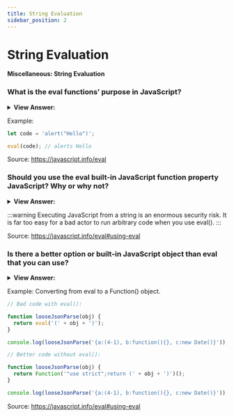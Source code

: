 ```yaml
---
title: String Evaluation
sidebar_position: 2
---
```


# String Evaluation

**Miscellaneous: String Evaluation**

<head>
  <title>String Evaluation - JavaScript Interview Questions & Answers</title>
  <meta charSet="utf-8" />
</head>

### What is the eval functions’ purpose in JavaScript?

<details>
  <summary><strong>View Answer:</strong></summary>
  <div>
  <div><strong>Interview Response:</strong> The honest answer is that you should never use eval in your applications, according to the MDN. However, the purpose for eval is to evaluate JavaScript code represented as a string value. There is one string parameter used in the eval built-in function. It returns the completion value of evaluated code. If the completion value is empty, undefined is returned.
</div>
  </div>
</details>

Example:

```js
let code = 'alert("Hello")';

eval(code); // alerts Hello
```

Source: <https://javascript.info/eval>

### Should you use the eval built-in JavaScript function property JavaScript? Why or why not?

<details>
  <summary><strong>View Answer:</strong></summary>
  <div>
  <div><strong>Interview Response:</strong> We should never use eval in modern applications. There are many problems including security, optimization, speed, and minification compatibility issues. The MDN does not recommend its use in modern programming.</div><br />
  <div><strong>Technical Response:</strong> In modern programming eval is used very sparingly. It is often said that “eval is evil”. The reason is simple: long, long time ago JavaScript was a much weaker language, many things could only be done with eval. But that time passed a decade ago. There is pretty much no reason to use eval because it is not optimized by the JavaScript engine. If someone is using it, there is a good chance they can replace it with a modern language construct or a JavaScript Module. Evil, I mean eval has several issues including speed and code minification compatibility issues. The main issue is that it creates a security issue for the user, and it use is not recommended.<br /><br />
  Using outer local variables inside eval is also considered a bad programming practice, as it makes maintaining the code more difficult. If your code needs some data from the outer scope, use new Function and pass it as arguments.
  </div>
  </div>
</details>

:::warning
Executing JavaScript from a string is an enormous security risk. It is far too easy for a bad actor to run arbitrary code when you use eval().
:::

Source: <https://javascript.info/eval#using-eval>

### Is there a better option or built-in JavaScript object than eval that you can use?

<details>
  <summary><strong>View Answer:</strong></summary>
  <div>
  <div><strong>Interview Response:</strong> Yes, the recommended option is to use the built-in Function() object. The benefits include increased application security and engine optimization. If your code needs some data from the outer scope, use new Function and pass it as arguments.
</div>
  </div>
</details>

Example: Converting from eval to a Function() object.

```js
// Bad code with eval():

function looseJsonParse(obj) {
  return eval('(' + obj + ')');
}

console.log(looseJsonParse('{a:(4-1), b:function(){}, c:new Date()}'));

// Better code without eval():

function looseJsonParse(obj) {
  return Function('"use strict";return (' + obj + ')')();
}

console.log(looseJsonParse('{a:(4-1), b:function(){}, c:new Date()}'));
```

Source: <https://javascript.info/eval#using-eval>
